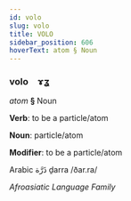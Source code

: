 ```yaml
---
id: volo
slug: volo
title: VOLO
sidebar_position: 606
hoverText: atom § Noun
---
```


### volo&emsp;<span kind="abugida">ɤʓ</span>

*atom* **§** Noun

**Verb**: to be a particle/atom

**Noun**: particle/atom

**Modifier**: to be a particle/atom

Arabic ذَرَّة ḏarra /ðar.ra/

*Afroasiatic Language Family*